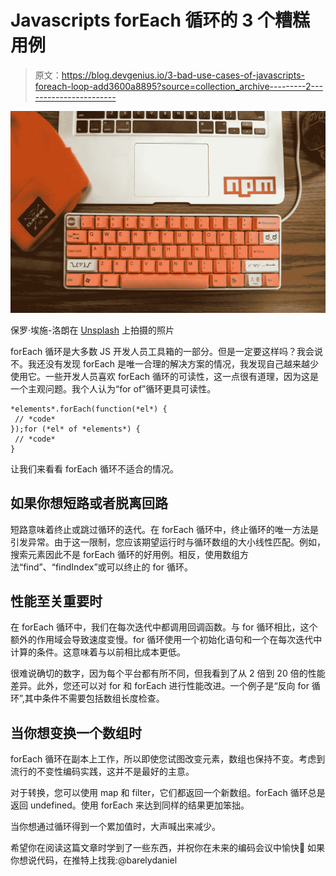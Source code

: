 # Javascripts forEach 循环的 3 个糟糕用例

> 原文：<https://blog.devgenius.io/3-bad-use-cases-of-javascripts-foreach-loop-add3600a8895?source=collection_archive---------2----------------------->

![](img/5c778a5a9af96be527b4f0ad906f69f9.png)

保罗·埃施-洛朗在 [Unsplash](https://unsplash.com?utm_source=medium&utm_medium=referral) 上拍摄的照片

forEach 循环是大多数 JS 开发人员工具箱的一部分。但是一定要这样吗？我会说不。我还没有发现 forEach 是唯一合理的解决方案的情况，我发现自己越来越少使用它。一些开发人员喜欢 forEach 循环的可读性，这一点很有道理，因为这是一个主观问题。我个人认为“for of”循环更具可读性。

```
*elements*.forEach(function(*el*) {
 // *code*
});for (*el* of *elements*) {
 // *code*
}
```

让我们来看看 forEach 循环不适合的情况。

## 如果你想短路或者脱离回路

短路意味着终止或跳过循环的迭代。在 forEach 循环中，终止循环的唯一方法是引发异常。由于这一限制，您应该期望运行时与循环数组的大小线性匹配。例如，搜索元素因此不是 forEach 循环的好用例。相反，使用数组方法“find”、“findIndex”或可以终止的 for 循环。

## 性能至关重要时

在 forEach 循环中，我们在每次迭代中都调用回调函数。与 for 循环相比，这个额外的作用域会导致速度变慢。for 循环使用一个初始化语句和一个在每次迭代中计算的条件。这意味着与以前相比成本更低。

很难说确切的数字，因为每个平台都有所不同，但我看到了从 2 倍到 20 倍的性能差异。此外，您还可以对 for 和 forEach 进行性能改进。一个例子是“反向 for 循环”,其中条件不需要包括数组长度检查。

## 当你想变换一个数组时

forEach 循环在副本上工作，所以即使您试图改变元素，数组也保持不变。考虑到流行的不变性编码实践，这并不是最好的主意。

对于转换，您可以使用 map 和 filter，它们都返回一个新数组。forEach 循环总是返回 undefined。使用 forEach 来达到同样的结果更加笨拙。

当你想通过循环得到一个累加值时，大声喊出来减少。

希望你在阅读这篇文章时学到了一些东西，并祝你在未来的编码会议中愉快🚀
如果你想说代码，在推特上找我:@barelydaniel